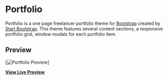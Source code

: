 # Portfolio

Portfolio is a one page freelancer portfolio theme for [Bootstrap](http://getbootstrap.com/) created by [Start Bootstrap](http://startbootstrap.com/). This theme features several content sections, a responsive portfolio grid, window modals for each portfolio item.

## Preview

[![Portfolio Preview](https://repository-images.githubusercontent.com/243196784/6ae8b700-589c-11ea-81ae-08428581f668)]

**[View Live Preview](https://ergauravsharma.github.io/potfolio-theme/)**
